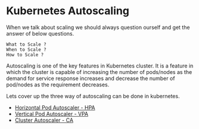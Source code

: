 # Kubernetes Autoscaling  

When we talk about scaling we should always question ourself and get the answer of below questions.
```
What to Scale ?
When to Scale ?
How to Scale ?
```
Autoscaling is one of the key features in Kubernetes cluster. It is a feature in which the cluster is capable of increasing the number of pods/nodes as the demand for service response increases and decrease the number of pod/nodes as the requirement decreases.

Lets cover up the three way of autoscaling can be done in kubernetes. 

* [Horizontal Pod Autoscaler - HPA](https://github.com/sanjaynaikwadi/kubernetes/tree/master/AutoScaling/HPA) 
* [Vertical Pod Autoscaler - VPA]()
* [Cluster Autoscaler - CA](https://github.com/sanjaynaikwadi/kubernetes/tree/master/AutoScaling/CA)

